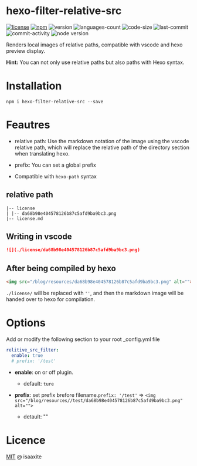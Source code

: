 # hexo-filter-relative-src

[![license](https://img.shields.io/bower/l/MI)](https://github.com/isaaxite/hexo-filter-relative-src/blob/main/LICENSE)
[![npm](https://img.shields.io/npm/v/hexo-filter-relative-src)](https://www.npmjs.com/package/hexo-filter-relative-src)
![version](https://img.shields.io/github/package-json/v/isaaxite/hexo-filter-relative-src)
![languages-count](https://img.shields.io/github/languages/count/isaaxite/hexo-filter-relative-src)
![code-size](https://img.shields.io/github/languages/code-size/isaaxite/hexo-filter-relative-src)
![last-commit](https://img.shields.io/github/last-commit/isaaxite/hexo-filter-relative-src)
![commit-activity](https://img.shields.io/github/commit-activity/t/isaaxite/hexo-filter-relative-src)
![node version](https://img.shields.io/node/v/hexo-filter-relative-src)

Renders local images of relative paths, compatible with vscode and hexo preview display.

**Hint:** You can not only use relative paths but also paths with Hexo syntax.

# Installation

```shell
npm i hexo-filter-relative-src --save
```

# Feautres

- relative path: Use the markdown notation of the image using the vscode relative path, which will replace the relative path of the directory section when translating hexo.

- prefix: You can set a global prefix

- Compatible with `hexo-path` syntax


## relative path

```shell
|-- license 
| |-- da68b98e404578126b87c5afd9ba9bc3.png
|-- license.md  
```

## Writing in vscode

```markdown
![](./license/da68b98e404578126b87c5afd9ba9bc3.png)
```

## After being compiled by hexo

```html
<img src="/blog/resources/da68b98e404578126b87c5afd9ba9bc3.png" alt="">
```

`./license/` will be replaced with `''`, and then the markdown image will be handed over to hexo for compilation.


# Options

Add or modify the following section to your root _config.yml file

```yml
relitive_src_filter:
  enable: true
  # prefix: '/test'
```

- **enable**: on or off plugin.
  - default: `ture`

- **prefix**: set prefix brefore filename.`prefix: '/test'` => `<img src="/blog/resources//test/da68b98e404578126b87c5afd9ba9bc3.png" alt="">`
  - detault: ""


# Licence

[MIT](https://github.com/isaaxite/hexo-filter-relative-src/blob/main/LICENSE) @ isaaxite
